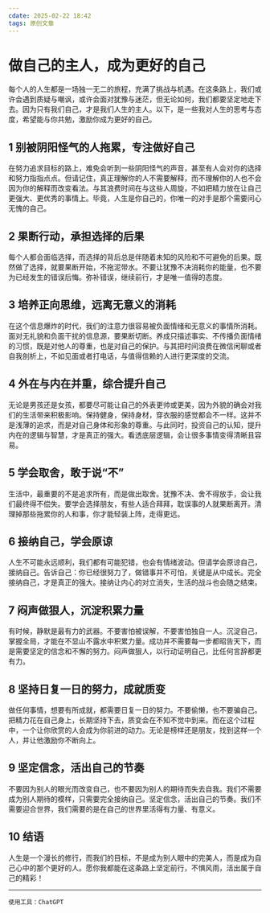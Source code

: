 ```yaml
---
cdate: 2025-02-22 18:42
tags: 原创文章 
---
```


# 做自己的主人，成为更好的自己

每个人的人生都是一场独一无二的旅程，充满了挑战与机遇。在这条路上，我们或许会遇到质疑与嘲讽，或许会面对犹豫与迷茫，但无论如何，我们都要坚定地走下去。因为只有我们自己，才是我们人生的主人。以下，是一些我对人生的思考与态度，希望能与你共勉，激励你成为更好的自己。

## 1 别被阴阳怪气的人拖累，专注做好自己

在努力追求目标的路上，难免会听到一些阴阳怪气的声音，甚至有人会对你的选择和努力指指点点。但请记住，真正理解你的人不需要解释，而不理解你的人也不会因为你的解释而改变看法。与其浪费时间在与这些人周旋，不如把精力放在让自己更强大、更优秀的事情上。毕竟，人生是你自己的，你唯一的对手是那个需要问心无愧的自己。

## 2 果断行动，承担选择的后果

每个人都会面临选择，而选择的背后总是伴随着未知的风险和不可避免的后果。既然做了选择，就要果断开始，不拖泥带水。不要让犹豫不决消耗你的能量，也不要为已经发生的错误后悔。弥补错误，继续前行，才是唯一值得的态度。

## 3 培养正向思维，远离无意义的消耗

在这个信息爆炸的时代，我们的注意力很容易被负面情绪和无意义的事情所消耗。面对无礼貌和负面干扰的信息源，要果断切断。养成只描述事实、不传播负面情绪的习惯，既是对他人的尊重，也是对自己的保护。与其把时间浪费在微信闲聊或者自我剖析上，不如见面或者打电话，与值得信赖的人进行更深度的交流。

## 4 外在与内在并重，综合提升自己

无论是男孩还是女孩，都要尽可能让自己的外表更帅或更美，因为外貌的确会对我们的生活带来积极影响。保持健身，保持身材，穿衣服的感觉都会不一样。这并不是浅薄的追求，而是对自己身体和形象的尊重。与此同时，投资自己的认知，提升内在的逻辑与智慧，才是真正的强大。看透底层逻辑，会让很多事情变得清晰且容易。

## 5 学会取舍，敢于说“不”

生活中，最重要的不是追求所有，而是做出取舍。犹豫不决、舍不得放手，会让我们最终得不偿失。要学会选择朋友，有些人适合拜拜，耽误事的人就果断离开。清理掉那些拖累你的人和事，你才能轻装上阵，走得更远。

## 6 接纳自己，学会原谅

人生不可能永远顺利，我们都有可能犯错，也会有情绪波动。但请学会原谅自己，接纳自己。告诉自己：你已经很努力了，做错事并不可怕，关键是从中成长。完全接纳自己，才是真正的强大。接纳让内心的对立消失，生活的战斗也会随之结束。

## 7 闷声做狠人，沉淀积累力量

有时候，静默是最有力的武器。不要害怕被误解，不要害怕独自一人。沉淀自己，掌握全局，才能在不显山不露水中积累力量。成功并不需要每一步都昭告天下，而是需要坚定的信念和不懈的努力。闷声做狠人，以行动证明自己，比任何言辞都更有力。

## 8 坚持日复一日的努力，成就质变

做任何事情，想要有所成就，都需要日复一日的努力。不要偷懒，也不要骗自己。把精力花在自己身上，长期坚持下去，质变会在不知不觉中到来。而在这个过程中，一个让你欣赏的人会成为你前进的动力。无论是榜样还是朋友，找到这样一个人，并让他激励你不断向上。

## 9 坚定信念，活出自己的节奏

不要因为别人的眼光而改变自己，也不要因为别人的期待而失去自我。我们不需要成为别人期待的模样，只需要完全接纳自己。坚定信念，活出自己的节奏。我们不需要迎合世界，我们需要的是在自己的世界里活得有力量、有意义。

## 10 结语

人生是一个漫长的修行，而我们的目标，不是成为别人眼中的完美人，而是成为自己心中的那个更好的人。愿你我都能在这条路上坚定前行，不惧风雨，活出属于自己的精彩！

---

```
使用工具：ChatGPT
```